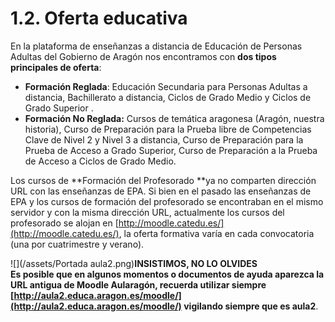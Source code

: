 # 1.2. Oferta educativa

En la plataforma de enseñanzas a distancia de Educación de Personas Adultas del Gobierno de Aragón nos encontramos con **dos tipos principales de oferta**:

* **Formación Reglada**: Educación Secundaria para Personas Adultas a distancia, Bachillerato a distancia, Ciclos de Grado Medio  y Ciclos de Grado Superior .
* **Formación No Reglada:** Cursos de temática aragonesa \(Aragón, nuestra historia\), Curso de Preparación para la Prueba libre de Competencias Clave de Nivel 2 y Nivel 3 a distancia, Curso de Preparación para la Prueba de Acceso a Grado Superior, Curso de Preparación a la Prueba de Acceso a Ciclos de Grado Medio. 

Los cursos de **Formación del Profesorado **ya no comparten dirección URL con las enseñanzas de EPA. Si bien en el pasado las enseñanzas de EPA y los cursos de formación del profesorado se encontraban en el mismo servidor y con la misma dirección URL, actualmente los cursos del profesorado se alojan en [http://moodle.catedu.es/](http://moodle.catedu.es/), la oferta formativa varía en cada convocatoria \(una por cuatrimestre y verano\).

![](/assets/Portada aula2.png)**INSISTIMOS, NO LO OLVIDES  
**Es posible que en algunos momentos o documentos de ayuda aparezca la URL antigua de Moodle Aularagón, recuerda utilizar siempre [http://aula2.educa.aragon.es/moodle/](http://aula2.educa.aragon.es/moodle/) vigilando siempre que es aula**2**.

